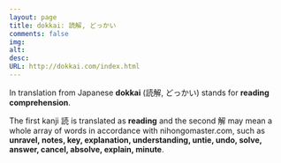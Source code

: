 ```yaml
---
layout: page
title: dokkai: 読解, どっかい
comments: false
img:
alt:
desc:
URL: http://dokkai.com/index.html
---
```

<link rel="stylesheet" href="https://cdnjs.cloudflare.com/ajax/libs/normalize/5.0.0/normalize.min.css">

In translation from Japanese <b>dokkai</b> (読解, どっかい) stands for <b>reading comprehension</b>.

The first kanji 読	is translated as <b>reading</b> and the second 解 may mean a whole array of words in accordance with nihongomaster.com, such as <b>unravel, notes, key, explanation, understanding, untie, undo, solve, answer, cancel, absolve, explain, minute</b>.
